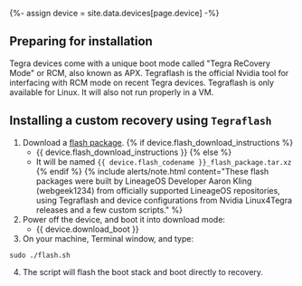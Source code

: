 {%- assign device = site.data.devices[page.device] -%}

## Preparing for installation

Tegra devices come with a unique boot mode called "Tegra ReCovery Mode" or RCM, also known as APX.
Tegraflash is the official Nvidia tool for interfacing with RCM mode on recent Tegra devices.
Tegraflash is only available for Linux. It will also not run properly in a VM.

## Installing a custom recovery using `Tegraflash`

1. Download a [flash package](https://www.androidfilehost.com/?w=files&flid=328892).
{% if device.flash_download_instructions %}
    * {{ device.flash_download_instructions }}
{% else %}
    * It will be named `{{ device.flash_codename }}_flash_package.tar.xz`
{% endif %}
{% include alerts/note.html content="These flash packages were built by LineageOS Developer Aaron Kling (webgeek1234) from officially supported LineageOS repositories, using Tegraflash and device configurations from Nvidia Linux4Tegra releases and a few custom scripts." %}
2. Power off the device, and boot it into download mode:
    * {{ device.download_boot }}
3. On your machine, Terminal window, and type:
```
sudo ./flash.sh
```
4. The script will flash the boot stack and boot directly to recovery.
